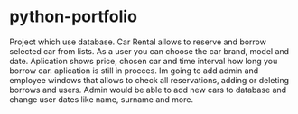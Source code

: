 # python-portfolio

Project which use database. Car Rental allows to reserve and borrow selected car from lists.
As a user you can choose the car brand, model and date.
Aplication shows price, chosen car and time interval how long you borrow car.
aplication is still in procces. Im going to add admin and employee windows that allows to check all reservations, adding or deleting borrows and users.
Admin would be able to add new cars to database and change user dates like name, surname and more.
